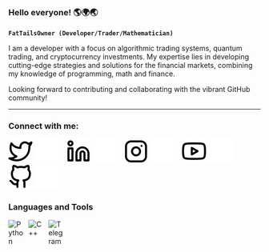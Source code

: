 ### Hello everyone! 🌎🌍🌏

**`FatTailsOwner (Developer/Trader/Mathematician)`**

I am a developer with a focus on algorithmic trading systems, quantum trading, and cryptocurrency investments. My expertise lies in developing cutting-edge strategies and solutions for the financial markets, combining my knowledge of programming, math and finance. 

Looking forward to contributing and collaborating with the vibrant GitHub community!

---

### Connect with me:

[![website](./img/twitter-light.svg)](https://twitter.com/tim72348546#gh-light-mode-only)
[![website](./img/twitter-dark.svg)](https://twitter.com/tim72348546#gh-dark-mode-only)
&nbsp;&nbsp;
[![website](./img/linkedin-light.svg)](https://linkedin.com/in/codeSTACKr#gh-light-mode-only)
[![website](./img/linkedin-dark.svg)](https://linkedin.com/in/codeSTACKr#gh-dark-mode-only)
&nbsp;&nbsp;
[![website](./img/instagram-light.svg)](https://www.instagram.com/saggerhahah#gh-light-mode-only)
[![website](./img/instagram-dark.svg)](https://www.instagram.com/saggerhahah#gh-dark-mode-only)
&nbsp;&nbsp;
[![website](./img/youtube-light.svg)](https://www.youtube.com/@timeth7799#gh-light-mode-only)
[![website](./img/youtube-dark.svg)](https://www.youtube.com/@timeth7799#gh-dark-mode-only)
&nbsp;&nbsp;
[![website](./img/github-light.svg)](https://github.com/tapiskarev#gh-light-mode-only)
[![website](./img/github-dark.svg)](https://github.com/tapiskarev#gh-dark-mode-only)

### Languages and Tools

<img align="left" alt="Python" width="30px" style="padding-right:10px;" src="https://cdn.jsdelivr.net/gh/devicons/devicon/icons/python/python-plain.svg" />
<img align="left" alt="C++" width="30px" style="padding-right:10px;" src="https://cdn.jsdelivr.net/gh/devicons/devicon/icons/cplusplus/cplusplus-line.svg" />
<img align="left" alt="Telegram" width="30px" style="padding-right:10px;" src="https://upload.wikimedia.org/wikipedia/commons/8/82/Telegram_logo.svg" />

<br />

#
